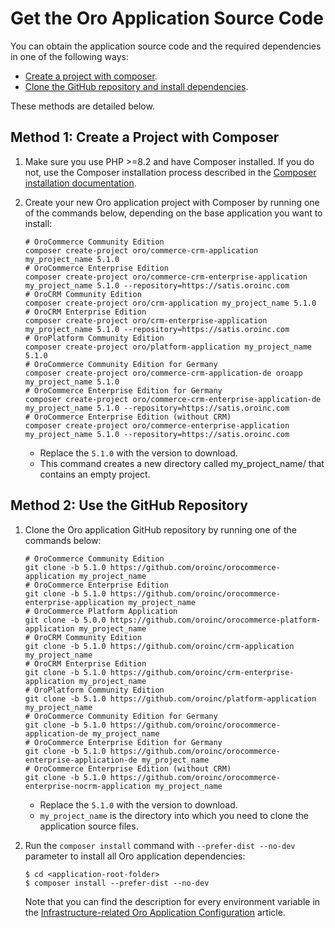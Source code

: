 <a id="platform-installation-source-files"></a>

<a id="installation-get-files"></a>

# Get the Oro Application Source Code

You can obtain the application source code and the required dependencies in one of the following ways:

* [Create a project with composer](#platform-installation-composer-create-project).
* [Clone the GitHub repository and install dependencies](#platform-installation-github-clone).

These methods are detailed below.

<a id="platform-installation-composer-create-project"></a>

## Method 1: Create a Project with Composer

1. Make sure you use PHP >=8.2 and have Composer installed. If you do not, use the Composer
   installation process described in the <a href="https://getcomposer.org/doc/00-intro.md#installation-linux-unix-osx" target="_blank">Composer installation documentation</a>.
2. Create your new Oro application project with Composer by running one of the commands below, depending on the base application you want to install:
   ```none
   # OroCommerce Community Edition
   composer create-project oro/commerce-crm-application my_project_name 5.1.0
   # OroCommerce Enterprise Edition
   composer create-project oro/commerce-crm-enterprise-application my_project_name 5.1.0 --repository=https://satis.oroinc.com
   # OroCRM Community Edition
   composer create-project oro/crm-application my_project_name 5.1.0
   # OroCRM Enterprise Edition
   composer create-project oro/crm-enterprise-application my_project_name 5.1.0 --repository=https://satis.oroinc.com
   # OroPlatform Community Edition
   composer create-project oro/platform-application my_project_name 5.1.0
   # OroCommerce Community Edition for Germany
   composer create-project oro/commerce-crm-application-de oroapp my_project_name 5.1.0
   # OroCommerce Enterprise Edition for Germany
   composer create-project oro/commerce-crm-enterprise-application-de my_project_name 5.1.0 --repository=https://satis.oroinc.com
   # OroCommerce Enterprise Edition (without CRM)
   composer create-project oro/commerce-enterprise-application my_project_name 5.1.0 --repository=https://satis.oroinc.com
   ```

   * Replace the `5.1.0` with the version to download.
   * This command creates a new directory called my_project_name/ that contains an empty project.

<a id="platform-installation-github-clone"></a>

<a id="clone-the-github-repository"></a>

## Method 2: Use the GitHub Repository

1. Clone the Oro application GitHub repository by running one of the commands below:
   ```none
   # OroCommerce Community Edition
   git clone -b 5.1.0 https://github.com/oroinc/orocommerce-application my_project_name
   # OroCommerce Enterprise Edition
   git clone -b 5.1.0 https://github.com/oroinc/orocommerce-enterprise-application my_project_name
   # OroCommerce Platform Application
   git clone -b 5.0.0 https://github.com/oroinc/orocommerce-platform-application my_project_name
   # OroCRM Community Edition
   git clone -b 5.1.0 https://github.com/oroinc/crm-application my_project_name
   # OroCRM Enterprise Edition
   git clone -b 5.1.0 https://github.com/oroinc/crm-enterprise-application my_project_name
   # OroPlatform Community Edition
   git clone -b 5.1.0 https://github.com/oroinc/platform-application my_project_name
   # OroCommerce Community Edition for Germany
   git clone -b 5.1.0 https://github.com/oroinc/orocommerce-application-de my_project_name
   # OroCommerce Enterprise Edition for Germany
   git clone -b 5.1.0 https://github.com/oroinc/orocommerce-enterprise-application-de my_project_name
   # OroCommerce Enterprise Edition (without CRM)
   git clone -b 5.1.0 https://github.com/oroinc/orocommerce-enterprise-nocrm-application my_project_name
   ```

   * Replace the `5.1.0` with the version to download.
   * `my_project_name` is the directory into which you need to clone the application source files.
2. Run the `composer install` command with `--prefer-dist --no-dev` parameter to install all Oro application
   dependencies:
   ```none
   $ cd <application-root-folder>
   $ composer install --prefer-dist --no-dev
   ```

   Note that you can find the description for every environment variable in the [Infrastructure-related Oro Application Configuration](dev-environment/parameters-yml.md#installation-parameters-yml-description) article.

<!-- Frontend -->
